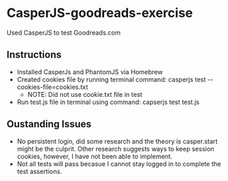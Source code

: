 # CasperJS-goodreads-exercise
Used CasperJS to test Goodreads.com

## Instructions
* Installed CasperJs and PhantomJS via Homebrew
* Created cookies file by running terminal command: casperjs test --cookies-file=cookies.txt
  *  NOTE: Did not use cookie.txt file in test
* Run test.js file in terminal using command:  capserjs test test.js


## Oustanding Issues
* No persistent login, did some research and the theory is casper.start might be the culprit. Other research suggests ways to keep session cookies, however, I have not been able to implement. 
* Not all tests will pass becasue I cannot stay logged in to complete the test assertions. 
